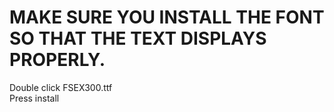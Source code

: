 # MAKE SURE YOU INSTALL THE FONT SO THAT THE TEXT DISPLAYS PROPERLY. 
Double click FSEX300.ttf <br /> 
Press install
